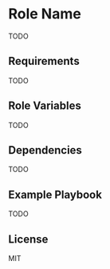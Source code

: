Role Name
=========

TODO

Requirements
------------

TODO

Role Variables
--------------

TODO

Dependencies
------------

TODO

Example Playbook
----------------

TODO

License
-------

MIT
